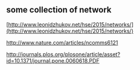 ## some collection of network

[http://www.leonidzhukov.net/hse/2015/networks/](http://www.leonidzhukov.net/hse/2015/networks/)

http://www.nature.com/articles/ncomms6121

http://journals.plos.org/plosone/article/asset?id=10.1371/journal.pone.0060618.PDF
